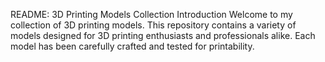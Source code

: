 README: 3D Printing Models Collection
Introduction
Welcome to my collection of 3D printing models. This repository contains a variety of models designed for 3D printing enthusiasts and professionals alike. Each model has been carefully crafted and tested for printability.
